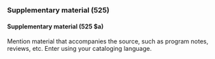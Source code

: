 ### Supplementary material (525)

#### Supplementary material (525 $a)
Mention material that accompanies the source, such as program notes, reviews, etc. Enter using your cataloging language.
